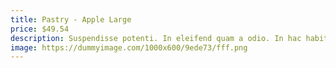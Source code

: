 ```yaml
---
title: Pastry - Apple Large
price: $49.54
description: Suspendisse potenti. In eleifend quam a odio. In hac habitasse platea dictumst.
image: https://dummyimage.com/1000x600/9ede73/fff.png
---
```

